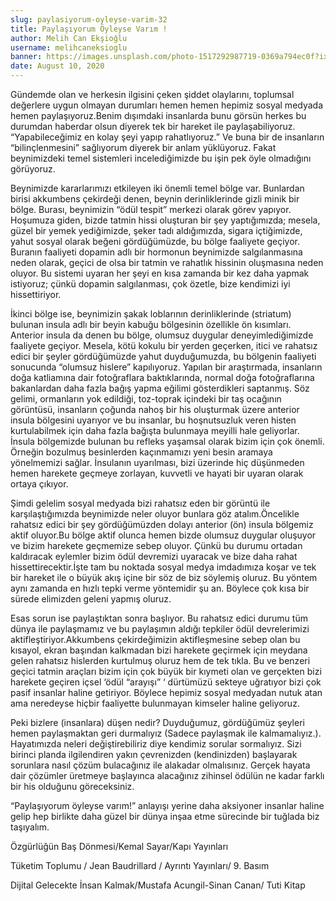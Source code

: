 ```yaml
---
slug: paylasiyorum-oyleyse-varim-32
title: Paylaşıyorum Öyleyse Varım !
author: Melih Can Ekşioğlu
username: melihcaneksioglu
banner: https://images.unsplash.com/photo-1517292987719-0369a794ec0f?ixlib=rb-1.2.1&ixid=eyJhcHBfaWQiOjEyMDd9&auto=format&fit=crop&w=1334&q=80
date: August 10, 2020
---
```


Gündemde olan ve herkesin ilgisini çeken şiddet olaylarını, toplumsal değerlere uygun olmayan durumları hemen hemen hepimiz sosyal medyada hemen paylaşıyoruz.Benim dışımdaki insanlarda bunu görsün herkes bu durumdan haberdar olsun diyerek tek bir hareket ile paylaşabiliyoruz. “Yapabileceğimiz en kolay şeyi yapıp rahatlıyoruz.” Ve buna bir de insanların “bilinçlenmesini” sağlıyorum diyerek bir anlam yüklüyoruz. Fakat beynimizdeki temel sistemleri incelediğimizde bu işin pek öyle olmadığını görüyoruz.

Beynimizde kararlarımızı etkileyen iki önemli temel bölge var. Bunlardan birisi akkumbens çekirdeği denen, beynin derinliklerinde gizli minik bir bölge. Burası, beynimizin “ödül tespit” merkezi olarak görev yapıyor. Hoşumuza giden, bizde tatmin hissi oluşturan bir şey yaptığımızda; mesela, güzel bir yemek yediğimizde, şeker tadı aldığımızda, sigara içtiğimizde, yahut sosyal olarak beğeni gördüğümüzde, bu bölge faaliyete geçiyor. Buranın faaliyeti dopamin adlı bir hormonun beynimizde salgılanmasına neden olarak, geçici de olsa bir tatmin ve rahatlık hissinin oluşmasına neden oluyor. Bu sistemi uyaran her şeyi en kısa zamanda bir kez daha yapmak istiyoruz; çünkü dopamin salgılanması, çok özetle, bize kendimizi iyi hissettiriyor.

İkinci bölge ise, beynimizin şakak loblarının derinliklerinde (striatum) bulunan insula adlı bir beyin kabuğu bölgesinin özellikle ön kısımları. Anterior insula da denen bu bölge, olumsuz duygular deneyimlediğimizde faaliyete geçiyor. Mesela, kötü kokulu bir yerden geçerken, itici ve rahatsız edici bir şeyler gördüğümüzde yahut duyduğumuzda, bu bölgenin faaliyeti sonucunda “olumsuz hislere” kapılıyoruz. Yapılan bir araştırmada, insanların doğa katliamına dair fotoğraflara baktıklarında, normal doğa fotoğraflarına bakanlardan daha fazla bağış yapma eğilimi gösterdikleri saptanmış. Söz gelimi, ormanların yok edildiği, toz-toprak içindeki bir taş ocağının görüntüsü, insanların çoğunda nahoş bir his oluşturmak üzere anterior insula bölgesini uyarıyor ve bu insanlar, bu hoşnutsuzluk veren histen kurtulabilmek için daha fazla bağışta bulunmaya meyilli hale geliyorlar. İnsula bölgemizde bulunan bu refleks yaşamsal olarak bizim için çok önemli. Örneğin bozulmuş besinlerden kaçınmamızı yeni besin aramaya yönelmemizi sağlar. İnsulanın uyarılması, bizi üzerinde hiç düşünmeden hemen harekete geçmeye zorlayan, kuvvetli ve hayati bir uyaran olarak ortaya çıkıyor.

Şimdi gelelim sosyal medyada bizi rahatsız eden bir görüntü ile karşılaştığımızda beynimizde neler oluyor bunlara göz atalım.Öncelikle rahatsız edici bir şey gördüğümüzden dolayı anterior (ön) insula bölgemiz aktif oluyor.Bu bölge aktif olunca hemen bizde olumsuz duygular oluşuyor ve bizim harekete geçmemize sebep oluyor. Çünkü bu durumu ortadan kaldıracak eylemler bizim ödül devremizi uyaracak ve bize daha rahat hissettirecektir.İşte tam bu noktada sosyal medya imdadımıza koşar ve tek bir hareket ile o büyük akış içine bir söz de biz söylemiş oluruz. Bu yöntem aynı zamanda en hızlı tepki verme yöntemidir şu an. Böylece çok kısa bir sürede elimizden geleni yapmış oluruz.

Esas sorun ise paylaştıktan sonra başlıyor. Bu rahatsız edici durumu tüm dünya ile paylaşmamız ve bu paylaşımın aldığı tepkiler ödül devrelerimizi aktifleştiriyor.Akkumbens çekirdeğimizin aktifleşmesine sebep olan bu kısayol, ekran başından kalkmadan bizi harekete geçirmek için meydana gelen rahatsız hislerden kurtulmuş oluruz hem de tek tıkla. Bu ve benzeri geçici tatmin araçları bizim için çok büyük bir kıymeti olan ve gerçekten bizi harekete geçiren içsel ‘ödül “arayışı” ‘ dürtümüzü sekteye uğratıyor bizi çok pasif insanlar haline getiriyor. Böylece hepimiz sosyal medyadan nutuk atan ama neredeyse hiçbir faaliyette bulunmayan kimseler haline geliyoruz.

Peki bizlere (insanlara) düşen nedir? Duyduğumuz, gördüğümüz şeyleri hemen paylaşmaktan geri durmalıyız (Sadece paylaşmak ile kalmamalıyız.). Hayatımızda neleri değiştirebiliriz diye kendimiz sorular sormalıyız. Sizi birinci planda ilgilendiren yakın çevrenizden (kendinizden) başlayarak sorunlara nasıl çözüm bulacağınız ile alakadar olmalısınız. Gerçek hayata dair çözümler üretmeye başlayınca alacağınız zihinsel ödülün ne kadar farklı bir his olduğunu göreceksiniz.

“Paylaşıyorum öyleyse varım!” anlayışı yerine daha aksiyoner insanlar haline gelip hep birlikte daha güzel bir dünya inşaa etme sürecinde bir tuğlada biz taşıyalım.

Özgürlüğün Baş Dönmesi/Kemal Sayar/Kapı Yayınları

Tüketim Toplumu / Jean Baudrillard / Ayrıntı Yayınları/ 9. Basım

Dijital Gelecekte İnsan Kalmak/Mustafa Acungil-Sinan Canan/ Tuti Kitap